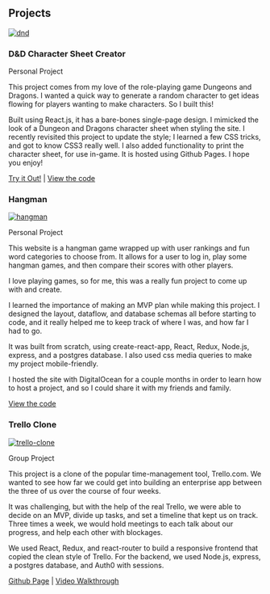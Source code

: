 

## Projects


[![dnd](jaredmtanner-portfolio/images/dnd-screenshot.jpg)](jaredmtanner-portfolio/images/dnd-screenshot.jpg)
### D&D Character Sheet Creator


Personal Project

This project comes from my love of the role-playing game Dungeons and Dragons. I wanted a quick way to generate a random character to get ideas flowing for players wanting to make characters. So I built this!

Built using React.js, it has a bare-bones single-page design. I mimicked the look of a Dungeon and Dragons character sheet when styling the site. I recently revisited this project to update the style; I learned a few CSS tricks, and got to know CSS3 really well. I also added functionality to print the character sheet, for use in-game. It is hosted using Github Pages. I hope you enjoy!

[Try it Out!](https://deraj21.github.io/dnd-character-creator/) | 
[View the code](https://github.com/Deraj21/dnd-character-creator/tree/master)



### Hangman
[![hangman](jaredmtanner-portfolio/images/hangman-phone-game.png)](jaredmtanner-portfolio/images/hangman-phone-game.png)


Personal Project

This website is a hangman game wrapped up with user rankings and fun word categories to choose from. It allows for a user to log in, play some hangman games, and then compare their scores with other players.

I love playing games, so for me, this was a really fun project to come up with and create.

I learned the importance of making an MVP plan while making this project. I designed the layout, dataflow, and database schemas all before starting to code, and it really helped me to keep track of where I was, and how far I had to go.

It was built from scratch, using create-react-app, React, Redux, Node.js, express, and a postgres database. I also used css media queries to make my project mobile-friendly.

I hosted the site with DigitalOcean for a couple months in order to learn how to host a project, and so I could share it with my friends and family.

[View the code](https://github.com/Deraj21/hangman-website)



### Trello Clone
[![trello-clone](jaredmtanner-portfolio/images/trello-board-view.png)](jaredmtanner-portfolio/images/trello-board-view.png)


Group Project

This project is a clone of the popular time-management tool, Trello.com. We wanted to see how far we could get into building an enterprise app between the three of us over the course of four weeks.

It was challenging, but with the help of the real Trello, we were able to decide on an MVP, divide up tasks, and set a timeline that kept us on track. Three times a week, we would hold meetings to each talk about our progress, and help each other with blockages.

We used React, Redux, and react-router to build a responsive frontend that copied the clean style of Trello. For the backend, we used Node.js, express, a postgres database, and Auth0 with sessions.

[Github Page](https://github.com/Deraj21/trello-clone)
 | 
[Video Walkthrough](https://www.youtube.com/watch?v=VcydlEE5qvs&feature=youtu.be)